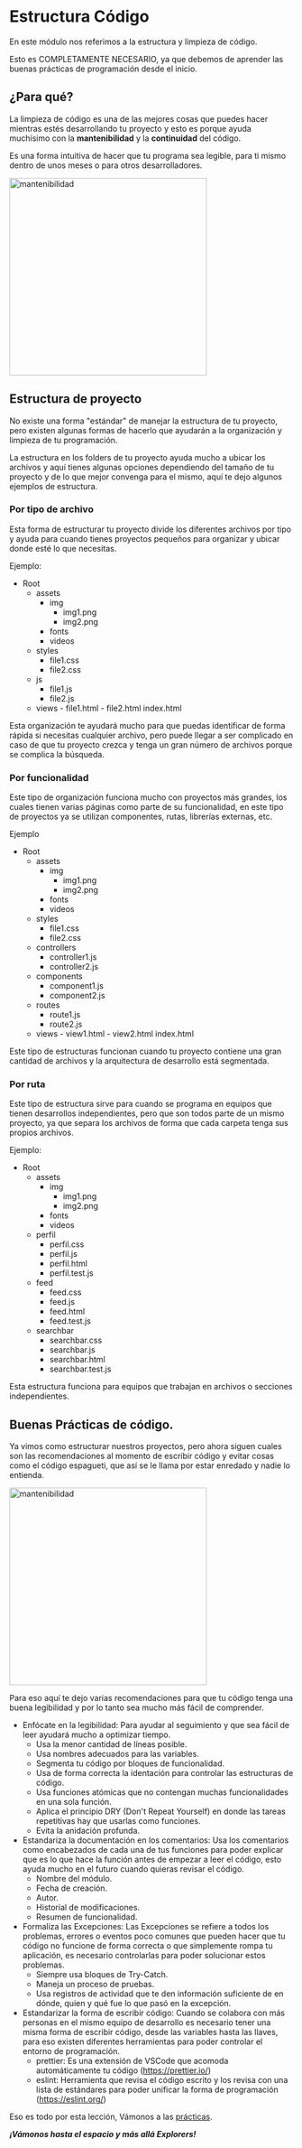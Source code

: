 # Estructura Código

En este módulo nos referimos a la estructura y limpieza de código.

Esto es COMPLETAMENTE NECESARIO, ya que debemos de aprender las buenas prácticas de programación desde el inicio.

## ¿Para qué?

La limpieza de código es una de las mejores cosas que puedes hacer mientras estés desarrollando tu proyecto y esto es porque ayuda muchísimo con la **mantenibilidad** y la **continuidad** del código.

Es una forma intuitiva de hacer que tu programa sea legible, para ti mismo dentro de unos meses o para otros desarrolladores.

<img src="../images/mantenbilidad.jpg" alt="mantenibilidad" height="350">

## Estructura de proyecto

No existe una forma "estándar" de manejar la estructura de tu proyecto, pero existen algunas formas de hacerlo que ayudarán a la organización y limpieza de tu programación.

La estructura en los folders de tu proyecto ayuda mucho a ubicar los archivos y aquí tienes algunas opciones dependiendo del tamaño de tu proyecto y de lo que mejor convenga para el mismo, aquí te dejo algunos ejemplos de estructura.

### Por tipo de archivo

Esta forma de estructurar tu proyecto divide los diferentes archivos por tipo y ayuda para cuando tienes proyectos pequeños para organizar y ubicar donde esté lo que necesitas.

Ejemplo:

- Root
  - assets
    - img
      - img1.png
      - img2.png
    - fonts
    - videos
  - styles
    - file1.css
    - file2.css
  - js
    - file1.js
    - file2.js
  - views - file1.html - file2.html
    index.html

Esta organización te ayudará mucho para que puedas identificar de forma rápida si necesitas cualquier archivo, pero puede llegar a ser complicado en caso de que tu proyecto crezca y tenga un gran número de archivos porque se complica la búsqueda.

### Por funcionalidad

Este tipo de organización funciona mucho con proyectos más grandes, los cuales tienen varias páginas como parte de su funcionalidad, en este tipo de proyectos ya se utilizan componentes, rutas, librerías externas, etc.

Ejemplo

- Root
  - assets
    - img
      - img1.png
      - img2.png
    - fonts
    - videos
  - styles
    - file1.css
    - file2.css
  - controllers
    - controller1.js
    - controller2.js
  - components
    - component1.js
    - component2.js
  - routes
    - route1.js
    - route2.js
  - views - view1.html - view2.html
    index.html

Este tipo de estructuras funcionan cuando tu proyecto contiene una gran cantidad de archivos y la arquitectura de desarrollo está segmentada.

### Por ruta

Este tipo de estructura sirve para cuando se programa en equipos que tienen desarrollos independientes, pero que son todos parte de un mismo proyecto, ya que separa los archivos de forma que cada carpeta tenga sus propios archivos.

Ejemplo:

- Root
  - assets
    - img
      - img1.png
      - img2.png
    - fonts
    - videos
  - perfil
    - perfil.css
    - perfil.js
    - perfil.html
    - perfil.test.js
  - feed
    - feed.css
    - feed.js
    - feed.html
    - feed.test.js
  - searchbar
    - searchbar.css
    - searchbar.js
    - searchbar.html
    - searchbar.test.js

Esta estructura funciona para equipos que trabajan en archivos o secciones independientes.

## Buenas Prácticas de código.

Ya vimos como estructurar nuestros proyectos, pero ahora siguen cuales son las recomendaciones al momento de escribir código y evitar cosas como el código espagueti, que así se le llama por estar enredado y nadie lo entienda.

<img src="../images/espagueti.png" alt="mantenibilidad" height="350">

Para eso aquí te dejo varias recomendaciones para que tu código tenga una buena legibilidad y por lo tanto sea mucho más fácil de comprender.

- Enfócate en la legibilidad: Para ayudar al seguimiento y que sea fácil de leer ayudará mucho a optimizar tiempo.
  - Usa la menor cantidad de líneas posible.
  - Usa nombres adecuados para las variables.
  - Segmenta tu código por bloques de funcionalidad.
  - Usa de forma correcta la identación para controlar las estructuras de código.
  - Usa funciones atómicas que no contengan muchas funcionalidades en una sola función.
  - Aplica el principio DRY (Don't Repeat Yourself) en donde las tareas repetitivas hay que usarlas como funciones.
  - Evita la anidación profunda.
- Estandariza la documentación en los comentarios: Usa los comentarios como encabezados de cada una de tus funciones para poder explicar que es lo que hace la función antes de empezar a leer el código, esto ayuda mucho en el futuro cuando quieras revisar el código.
  - Nombre del módulo.
  - Fecha de creación.
  - Autor.
  - Historial de modificaciones.
  - Resumen de funcionalidad.
- Formaliza las Excepciones: Las Excepciones se refiere a todos los problemas, errores o eventos poco comunes que pueden hacer que tu código no funcione de forma correcta o que simplemente rompa tu aplicación, es necesario controlarlas para poder solucionar estos problemas.
  - Siempre usa bloques de Try-Catch.
  - Maneja un proceso de pruebas.
  - Usa registros de actividad que te den información suficiente de en dónde, quien y qué fue lo que pasó en la excepción.
- Estandarizar la forma de escribir código: Cuando se colabora con más personas en el mismo equipo de desarrollo es necesario tener una misma forma de escribir código, desde las variables hasta las llaves, para eso existen diferentes herramientas para poder controlar el entorno de programación.
  - prettier: Es una extensión de VSCode que acomoda automáticamente tu código (https://prettier.io/)
  - eslint: Herramienta que revisa el código escrito y los revisa con una lista de estándares para poder unificar la forma de programación (https://eslint.org/)

Eso es todo por esta lección, Vámonos a las [prácticas](../practicas/README.md).

**_¡Vámonos hasta el espacio y más allá Explorers!_**

